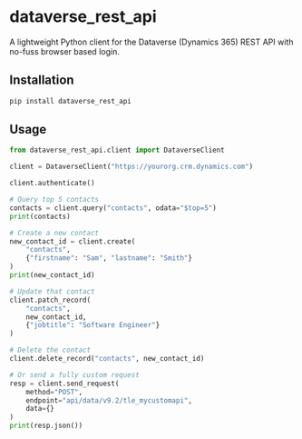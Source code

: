 # dataverse_rest_api

A lightweight Python client for the Dataverse (Dynamics 365) REST API
with no-fuss browser based login.

## Installation

```bash
pip install dataverse_rest_api
```

## Usage

```python
from dataverse_rest_api.client import DataverseClient

client = DataverseClient("https://yourorg.crm.dynamics.com")

client.authenticate()

# Query top 5 contacts
contacts = client.query("contacts", odata="$top=5")
print(contacts)

# Create a new contact
new_contact_id = client.create(
    "contacts",
    {"firstname": "Sam", "lastname": "Smith"}
)
print(new_contact_id)

# Update that contact
client.patch_record(
    "contacts",
    new_contact_id,
    {"jobtitle": "Software Engineer"}
)

# Delete the contact
client.delete_record("contacts", new_contact_id)

# Or send a fully custom request
resp = client.send_request(
    method="POST",
    endpoint="api/data/v9.2/tle_mycustomapi",
    data={}
)
print(resp.json())
```
